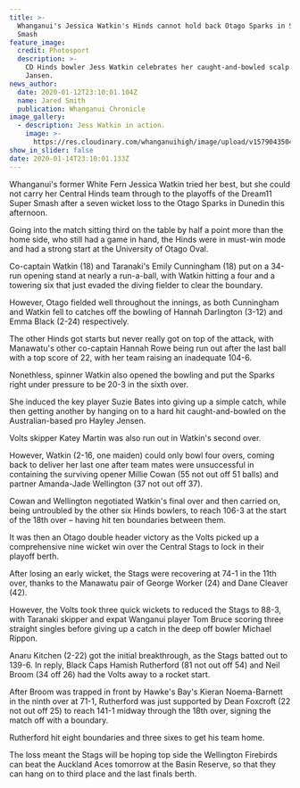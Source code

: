 ```yaml
---
title: >-
  Whanganui's Jessica Watkin's Hinds cannot hold back Otago Sparks in Super
  Smash
feature_image:
  credit: Photosport
  description: >-
    CD Hinds bowler Jess Watkin celebrates her caught-and-bowled scalp of Hayley
    Jansen.
news_author:
  date: 2020-01-12T23:10:01.104Z
  name: Jared Smith
  publication: Whanganui Chronicle
image_gallery:
  - description: Jess Watkin in action.
    image: >-
      https://res.cloudinary.com/whanganuihigh/image/upload/v1579043504/News/Jess_Watkin._Chron_13.1.20.jpg
show_in_slider: false
date: 2020-01-14T23:10:01.133Z
---
```

Whanganui's former White Fern Jessica Watkin tried her best, but she could not carry her Central Hinds team through to the playoffs of the Dream11 Super Smash after a seven wicket loss to the Otago Sparks in Dunedin this afternoon.

Going into the match sitting third on the table by half a point more than the home side, who still had a game in hand, the Hinds were in must-win mode and had a strong start at the University of Otago Oval.

Co-captain Watkin (18) and Taranaki's Emily Cunningham (18) put on a 34-run opening stand at nearly a run-a-ball, with Watkin hitting a four and a towering six that just evaded the diving fielder to clear the boundary.

However, Otago fielded well throughout the innings, as both Cunningham and Watkin fell to catches off the bowling of Hannah Darlington (3-12) and Emma Black (2-24) respectively.

The other Hinds got starts but never really got on top of the attack, with Manawatu's other co-captain Hannah Rowe being run out after the last ball with a top score of 22, with her team raising an inadequate 104-6.

Nonethless, spinner Watkin also opened the bowling and put the Sparks right under pressure to be 20-3 in the sixth over.

She induced the key player Suzie Bates into giving up a simple catch, while then getting another by hanging on to a hard hit caught-and-bowled on the Australian-based pro Hayley Jensen.

Volts skipper Katey Martin was also run out in Watkin's second over.

However, Watkin (2-16, one maiden) could only bowl four overs, coming back to deliver her last one after team mates were unsuccessful in containing the surviving opener Millie Cowan (55 not out off 51 balls) and partner Amanda-Jade Wellington (37 not out off 37).

Cowan and Wellington negotiated Watkin's final over and then carried on, being untroubled by the other six Hinds bowlers, to reach 106-3 at the start of the 18th over – having hit ten boundaries between them.

It was then an Otago double header victory as the Volts picked up a comprehensive nine wicket win over the Central Stags to lock in their playoff berth.

After losing an early wicket, the Stags were recovering at 74-1 in the 11th over, thanks to the Manawatu pair of George Worker (24) and Dane Cleaver (42).

However, the Volts took three quick wickets to reduced the Stags to 88-3, with Taranaki skipper and expat Wanganui player Tom Bruce scoring three straight singles before giving up a catch in the deep off bowler Michael Rippon.

Anaru Kitchen (2-22) got the initial breakthrough, as the Stags batted out to 139-6.
In reply, Black Caps Hamish Rutherford (81 not out off 54) and Neil Broom (34 off 26) had the Volts away to a rocket start.

After Broom was trapped in front by Hawke's Bay's Kieran Noema-Barnett in the ninth over at 71-1, Rutherford was just supported by Dean Foxcroft (22 not out off 25) to reach 141-1 midway through the 18th over, signing the match off with a boundary.

Rutherford hit eight boundaries and three sixes to get his team home.

The loss meant the Stags will be hoping top side the Wellington Firebirds can beat the Auckland Aces tomorrow at the Basin Reserve, so that they can hang on to third place and the last finals berth.

